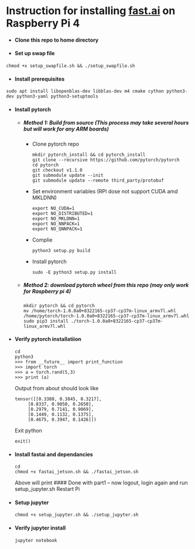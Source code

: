 # Instruction for installing [fast.ai](https://www.fast.ai) on Raspberry Pi 4

- #### Clone this repo to home directory
- #### Set up swap file
```
chmod +x setup_swapfile.sh && ./setup_swapfile.sh
```
- #### Install prerequisites
```
sudo apt install libopenblas-dev libblas-dev m4 cmake cython python3-dev python3-yaml python3-setuptools
```
- #### Install pytorch
  * ##### Method 1: Build from source (This process may take several hours but will work for any ARM boards)
    - Clone pytorch repo
      ```
      mkdir pytorch_install && cd pytorch_install
      git clone --recursive https://github.com/pytorch/pytorch
      cd pytorch
      git checkout v1.1.0
      git submodule update --init
      git submodule update --remote third_party/protobuf
      ```
    - Set environment variables (RPI dose not support CUDA amd MKLDNN)
      ```
      export NO_CUDA=1
      export NO_DISTRIBUTED=1
      export NO_MKLDNN=1 
      export NO_NNPACK=1
      export NO_QNNPACK=1
      ```
    - Complie
      ```
      python3 setup.py build
      ```
    - Install pytorch
      ```
      sudo -E python3 setup.py install
      ```
  * ##### Method 2: download pytorch wheel from this repo (may only work for Raspberry pi 4)
    ```
    mkdir pytorch && cd pytorch
    mv /home/torch-1.0.0a0+8322165-cp37-cp37m-linux_armv7l.whl /home/pytorch/torch-1.0.0a0+8322165-cp37-cp37m-linux_armv7l.whl
    sudo pip3 install ./torch-1.0.0a0+8322165-cp37-cp37m-linux_armv7l.whl
    ```
- #### Verify pytorch installatiion
  ```
  cd 
  python3
  >>> from __future__ import print_function
  >>> import torch
  >>> a = torch.rand(5,3)
  >>> print (a)
  ```
  Output from about should look like 
  ```
  tensor([[0.3380, 0.3845, 0.3217],
       [0.8337, 0.9050, 0.2650],
       [0.2979, 0.7141, 0.9069],
       [0.1449, 0.1132, 0.1375],
       [0.4675, 0.3947, 0.1426]])
  ```
  Exit python
  ```
  exit()
  ```
- #### Install fastai and dependancies
  ```
  cd
  chmod +x fastai_jetson.sh && ./fastai_jetson.sh
  ```
  Above will print #### Done with part1 – now logout, login again and run setup_jupyter.sh
  Restart Pi

- #### Setup jupyter
  ```
  chmod +x setup_jupyter.sh && ./setup_jupyter.sh
  ```
- #### Verify jupyter install
  ```
  jupyter notebook
  ```
